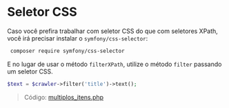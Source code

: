 # Seletor CSS

Caso você prefira trabalhar com seletor CSS do que com seletores XPath, você irá precisar instalar o `symfony/css-selector`:

```bash
 composer require symfony/css-selector
```

E no lugar de usar o método `filterXPath`, utilize o método `filter` passando um seletor CSS.

```php
$text = $crawler->filter('title')->text();
```

> Código: [multiplos_itens.php](/multiplos_itens.php)